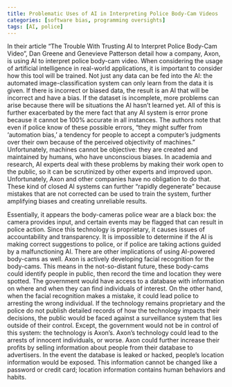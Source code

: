 ```yaml
---
title: Problematic Uses of AI in Interpreting Police Body-Cam Videos
categories: [software bias, programming oversights]
tags: [AI, police]
---
```

In their article “The Trouble With Trusting AI to Interpret Police Body-Cam Video”, Dan Greene and Genevieve Patterson detail how a company, Axon, is using AI to interpret police body-cam video. When considering the usage of artificial intelligence in real-world applications, it is important to consider how this tool will be trained. Not just any data can be fed into the AI: the automated image-classification system can only learn from the data it is given. If there is incorrect or biased data, the result is an AI that will be incorrect and have a bias. If the dataset is incomplete, more problems can arise because there will be situations the AI hasn’t learned yet. All of this is further exacerbated by the mere fact that any AI system is error prone because it cannot be 100% accurate in all instances. The authors note that even if police know of these possible errors, “they might suffer from ‘automation bias,’ a tendency for people to accept a computer’s judgments over their own because of the perceived objectivity of machines.” Unfortunately, machines cannot be objective: they are created and maintained by humans, who have unconscious biases. In academia and research, AI experts deal with these problems by making their work open to the public, so it can be scrutinized by other experts and improved upon. Unfortunately, Axon and other companies have no obligation to do that. These kind of closed AI systems can further “rapidly degenerate” because mistakes that are not corrected can be used to train the system, further amplifying biases and creating unreliable results. 

Essentially, it appears the body-cameras police wear are a black box: the camera provides input, and certain events may be flagged that can result in police action. Since this technology is proprietary, it causes issues of accountability and transparency. It is impossible to determine if the AI is making correct suggestions to police, or if police are taking actions guided by a malfunctioning AI. There are other implications of using AI-powered body-cams as well. Axon is actively developing facial recognition for the body-cams. This means in the not-so-distant future, these body-cams could identify people in public, then record the time and location they were spotted. The government would have access to a database with information on where and when they can find individuals of interest. On the other hand, when the facial recognition makes a mistake, it could lead police to arresting the wrong individual. If the technology remains proprietary and the police do not publish detailed records of how the technology impacts their decisions, the public would be faced against a surveillance system that lies outside of their control. Except, the government would not be in control of this system: the technology is Axon’s. Axon’s technology could lead to the arrests of innocent individuals, or worse. Axon could further increase their profits by selling information about people from their database to advertisers. In the event the database is leaked or hacked, people’s location information would be exposed. This information cannot be changed like a password or credit card; location information contains human behaviors and habits.
